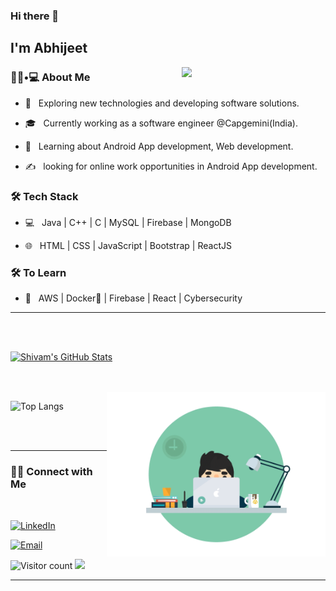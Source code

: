 ### Hi there 👋<h2> I'm Abhijeet</h2>

<img align='right' src="https://media.giphy.com/media/M9gbBd9nbDrOTu1Mqx/giphy.gif" width="230">

<h3> 👨🏻•💻 About Me </h3>



- 🤔 &nbsp; Exploring new technologies and developing software solutions.

- 🎓 &nbsp; Currently working as a software engineer @Capgemini(India).

- 🌱 &nbsp; Learning about Android App development, Web development.

- ✍️ &nbsp; looking for online work opportunities  in Android App development.



<h3>🛠 Tech Stack</h3>



- 💻 &nbsp;  Java | C++ | C | MySQL | Firebase | MongoDB

- 🌐 &nbsp; HTML | CSS | JavaScript | Bootstrap | ReactJS

<!--

- 🛢 &nbsp; MySQL | MongoDB

- 🔧 &nbsp; Git | Markdown | Selenium | Tidyverse

- 🖥 &nbsp; Illustrator| Photoshop | InDesign

-->



<h3>🛠 To Learn</h3>

- 🔧 &nbsp; AWS | Docker🐳 | Firebase | React | Cybersecurity

<hr>



<br/><br/>

[![Shivam's GitHub Stats](https://github-readme-stats.vercel.app/api?username=KAbhijeet2105&show_icons=true)](https://github.com/KAbhijeet2105)

<br/>

<br/>

<img src="https://github.com/nirala69/nirala69/blob/master/70804f7e25b11f29db904f2fa7b4cd9d.gif" width="350" align='right'>

![Top Langs](https://github-readme-stats.vercel.app/api/top-langs/?username=KAbhijeet2105&show_icons=true)

<br><br>



<hr>



<h3> 🤝🏻 Connect with Me </h3>

<br>



<p align="center">

  <!--
<a href="https://shivammalpani.netlify.app/"><img alt="Website" src="https://img.shields.io/badge/shivammalpani.netlify.app-black?style=flat-square&logo=google-chrome"></a>

<a href="https://www.instagram.com/i__disbalance/"><img alt="Instagram" src="https://img.shields.io/badge/Instagram-i__disbalance-black?style=flat-square&logo=instagram"></a>

-->


<a href="https://www.linkedin.com/in/kabhijeet21/"><img alt="LinkedIn" src="https://img.shields.io/badge/LinkedIn-Abhijeet%20Kadam-blue?style=flat-square&logo=linkedin"></a>


<a href="mailto:ajayaish5@gmail.com"><img alt="Email" src="https://img.shields.io/badge/Email-ajayaish5@gmail.com-blue?style=flat-square&logo=gmail"></a>

</p>





![Visitor count](https://visitor-badge.laobi.icu/badge?page_id=KAbhijeet2105.KAbhijeet2105)   <img src="https://media.giphy.com/media/dxn6fRlTIShoeBr69N/giphy.gif" width="30">





<hr>




<!--
**KAbhijeet2105/KAbhijeet2105** is a ✨ _special_ ✨ repository because its `README.md` (this file) appears on your GitHub profile.

Here are some ideas to get you started:

- 🔭 I’m currently working on ...
- 🌱 I’m currently learning ...
- 👯 I’m looking to collaborate on ...
- 🤔 I’m looking for help with ...
- 💬 Ask me about ...
- 📫 How to reach me: ...
- 😄 Pronouns: ...
- ⚡ Fun fact: ...
-->
